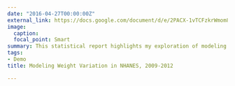 ```yaml
---
date: "2016-04-27T00:00:00Z"
external_link: https://docs.google.com/document/d/e/2PACX-1vTCFzkrWmom8v8tVgky6eoCdk7N1dd0xCivfx2YiwRbEXrhrAnuNUcX6e2A8YOK41lpZblZxs0pgoOx/pub
image:
  caption: 
  focal_point: Smart
summary: This statistical report highlights my exploration of modeling weight variance in the NHANES dataset 
tags:
- Demo
title: Modeling Weight Variation in NHANES, 2009-2012

---
```

